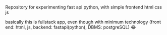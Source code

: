 Repository for experimenting fast api python, with simple frontend html css js

basically this is fullstack app, even though with minimum technology (front end: html, js, backend: fastapi(python), DBMS: postgreSQL) 😂
